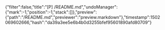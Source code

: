 {"filter":false,"title":"[P] /README.md","undoManager":{"mark":-1,"position":-1,"stack":[]},"preview":{"path":"/README.md","previewer":"preview.markdown"},"timestamp":1502069602666,"hash":"da39a3ee5e6b4b0d3255bfef95601890afd80709"}